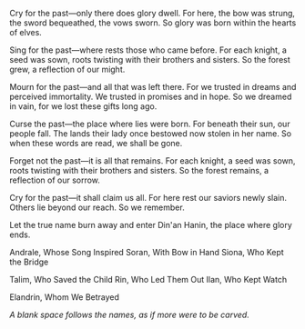 Cry for the past—only there does glory dwell.
For here, the bow was strung, the sword bequeathed, the vows sworn.
So glory was born within the hearts of elves.

Sing for the past—where rests those who came before.
For each knight, a seed was sown, roots twisting with their brothers and sisters.
So the forest grew, a reflection of our might.

Mourn for the past—and all that was left there.
For we trusted in dreams and perceived immortality. We trusted in promises and in hope.
So we dreamed in vain, for we lost these gifts long ago.

Curse the past—the place where lies were born.
For beneath their sun, our people fall. The lands their lady once bestowed now stolen in her name.
So when these words are read, we shall be gone.

Forget not the past—it is all that remains.
For each knight, a seed was sown, roots twisting with their brothers and sisters.
So the forest remains, a reflection of our sorrow.

Cry for the past—it shall claim us all.
For here rest our saviors newly slain. Others lie beyond our reach.
So we remember.

Let the true name burn away and enter Din'an Hanin, the place where glory ends.

Andrale, Whose Song Inspired
Soran, With Bow in Hand
Siona, Who Kept the Bridge

Talim, Who Saved the Child
Rin, Who Led Them Out
Ilan, Who Kept Watch

Elandrin, Whom We Betrayed

<i> A blank space follows the names, as if more were to be carved. </i>
